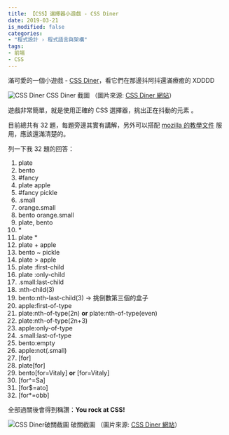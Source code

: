 ```yaml
---
title: 【CSS】選擇器小遊戲 - CSS Diner
date: 2019-03-21
is_modified: false
categories:
- "程式設計 › 程式語言與架構"
tags:
- 前端
- CSS
--- 
```


滿可愛的一個小遊戲 -  [CSS Diner](http://flukeout.github.io/)，看它們在那邊抖阿抖還滿療癒的 XDDDD

<!--more-->

<p class="illustration">
    <img src="https://i.imgur.com/lTIP6Rv.png" alt="CSS Diner">
     CSS Diner 截圖 （圖片來源: <a href="http://flukeout.github.io/">CSS Diner 網站</a>）
</p>

<p class="paragraph-spacing"></p>

遊戲非常簡單，就是使用正確的 CSS 選擇器，挑出正在抖動的元素 。

目前總共有 32 題，每題旁邊其實有講解，另外可以搭配 [mozilla 的教學文件](https://developer.mozilla.org/zh-CN/docs/Learn/CSS/Introduction_to_CSS/Selectors) 服用，應該還滿清楚的。

<p class="paragraph-spacing"></p>

列一下我 32 題的回答：
1. plate
2. bento
3. #fancy
4. plate apple
5. #fancy pickle
6. .small
7. orange.small
8. bento orange.small
9. plate, bento 
10.  \*
11. plate *
12. plate + apple
13. bento ~ pickle
14. plate > apple
15. plate :first-child
16. plate :only-child
17. .small:last-child
18. :nth-child(3)
19. bento:nth-last-child(3)  -> 挑倒數第三個的盒子
20. apple:first-of-type
21. plate:nth-of-type(2n) **or** plate:nth-of-type(even)
22. plate:nth-of-type(2n+3)
23. apple:only-of-type
24. .small:last-of-type
25. bento:empty
26. apple:not(.small) 
27. [for]
28. plate[for]
29. bento[for=Vitaly] **or** [for=Vitaly]
30. [for^=Sa]
31. [for$=ato]
32. [for*=obb]

<p class="paragraph-spacing"></p>

全部過關後會得到稱讚：**You rock at CSS!**

<p class="illustration">
    <img src="https://i.imgur.com/nRZ1EAM.png" alt="CSS Diner破關截圖">
    破關截圖 （圖片來源: <a href="http://flukeout.github.io/">CSS Diner 網站</a>）
</p>